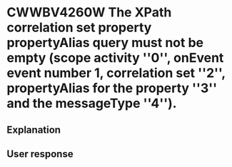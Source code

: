 # CWWBV4260W The XPath correlation set property propertyAlias query must not be empty (scope activity ''0'', onEvent event number 1, correlation set ''2'', propertyAlias for the property ''3'' and the messageType ''4'').

## Explanation

## User response